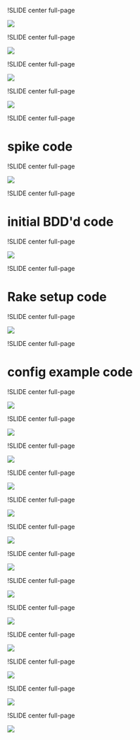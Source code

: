 !SLIDE center full-page

<img src="problems-1.png">

!SLIDE center full-page

<img src="features-1.png">

!SLIDE center full-page

<img src="overhead-1.png">

!SLIDE center full-page

<img src="stack-1.png">

!SLIDE center full-page

# spike code #

!SLIDE center full-page

<img src="stack-2.png">

!SLIDE center full-page

# initial BDD'd code #

!SLIDE center full-page

<img src="stack-3.png">

!SLIDE center full-page

# Rake setup code #

!SLIDE center full-page

<img src="stack-4.png">

!SLIDE center full-page

# config example code #

!SLIDE center full-page

<img src="stack-5.png">

!SLIDE center full-page

<img src="stack-6.png">

!SLIDE center full-page

<img src="unselfconscious.png">

!SLIDE center full-page

<img src="stack-7.png">

!SLIDE center full-page

<img src="stack-8.png">

!SLIDE center full-page

<img src="stack-9.png">

!SLIDE center full-page

<img src="stack-10.png">

!SLIDE center full-page

<img src="stack-11.png">

!SLIDE center full-page

<img src="stack-12.png">

!SLIDE center full-page

<img src="stack-13.png">

!SLIDE center full-page

<img src="stack-14.png">

!SLIDE center full-page

<img src="stack-15.png">

!SLIDE center full-page

<img src="stack-16.png">
